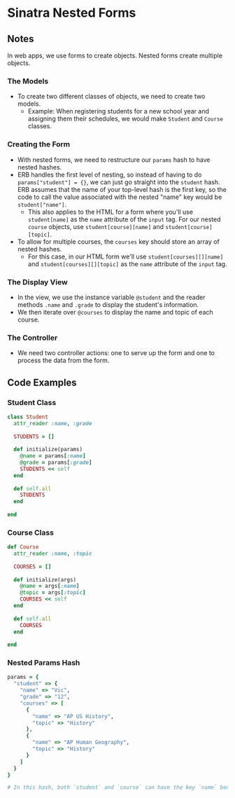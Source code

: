 # Sinatra Nested Forms

## Notes

In web apps, we use forms to create objects. Nested forms create multiple objects.

### The Models

- To create two different classes of objects, we need to create two models.
  - Example: When registering students for a new school year and assigning them their schedules, we would make `Student` and `Course` classes.

### Creating the Form

- With nested forms, we need to restructure our `params` hash to have nested hashes.
- ERB handles the first level of nesting, so instead of having to do `params["student"] = {}`, we can just go straight into the `student` hash. ERB assumes that the name of your top-level hash is the first key, so the code to call the value associated with the nested "name" key would be `student["name"]`.
  - This also applies to the HTML for a form where you'll use `student[name]` as the `name` attribute of the `input` tag. For our nested `course` objects, use `student[course][name]` and `student[course][topic]`.
- To allow for multiple courses, the `courses` key should store an array of nested hashes.
  - For this case, in our HTML form we'll use `student[courses][][name]` and `student[courses][][topic]` as the `name` attribute of the `input` tag.

### The Display View

- In the view, we use the instance variable `@student` and the reader methods `.name` and `.grade` to display the student's information.
- We then iterate over `@courses` to display the name and topic of each course.

### The Controller

- We need two controller actions: one to serve up the form and one to process the data from the form.

## Code Examples

### Student Class

```ruby
class Student
  attr_reader :name, :grade
  
  STUDENTS = []
  
  def initialize(params)
    @name = params[:name]
    @grade = params[:grade]
    STUDENTS << self
  end
  
  def self.all
    STUDENTS
  end
  
end
```

### Course Class

```ruby
def Course
  attr_reader :name, :topic
  
  COURSES = []
  
  def initialize(args)
    @name = args[:name]
    @topic = args[:topic]
    COURSES << self
  end
  
  def self.all
    COURSES
  end
  
end
```

### Nested Params Hash

```ruby
params = {
  "student" => {
    "name" => "Vic",
    "grade" => "12",
    "courses" => [
      {
        "name" => "AP US History",
        "topic" => "History"
      },
      {
        "name" => "AP Human Geography",
        "topic" => "History"
      }
    ]
  }
}

# In this hash, both `student` and `course` can have the key `name` because they're in different namespaces.
```